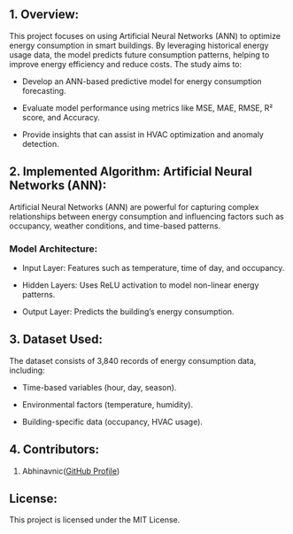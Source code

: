 ## __1. Overview:__
   
   This project focuses on using Artificial Neural Networks (ANN) to optimize energy consumption in smart buildings. By leveraging historical energy usage data, the model predicts future consumption patterns, helping to improve energy efficiency and reduce costs.
   The study aims to:

   - Develop an ANN-based predictive model for energy consumption forecasting.

   - Evaluate model performance using metrics like MSE, MAE, RMSE, R² score, and Accuracy.

   - Provide insights that can assist in HVAC optimization and anomaly detection.

## __2. Implemented Algorithm: Artificial Neural Networks (ANN):__

   Artificial Neural Networks (ANN) are powerful for capturing complex relationships between energy consumption and influencing factors such as occupancy, weather conditions, and time-based patterns.

   ### Model Architecture:

   - Input Layer: Features such as temperature, time of day, and occupancy.

   - Hidden Layers: Uses ReLU activation to model non-linear energy patterns.

   - Output Layer: Predicts the building’s energy consumption.

## __3. Dataset Used:__
   
   The dataset consists of 3,840 records of energy consumption data, including:

   - Time-based variables (hour, day, season).

   - Environmental factors (temperature, humidity).

   - Building-specific data (occupancy, HVAC usage).

## __4. Contributors:__

   1. Abhinavnic([GitHub Profile](https://pages.github.com/](https://github.com/Abhinavnic)))

   ## __License:__

   This project is licensed under the MIT License.
   
